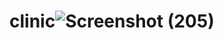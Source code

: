 # clinic![Screenshot (205)](https://github.com/zeeshanak23/clinic/assets/122259738/2a47b662-78c4-48a1-bb8d-9a373d33c3d6)
